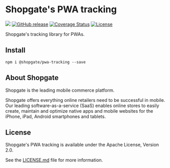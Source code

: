 # Shopgate's PWA tracking

![](https://travis-ci.org/shopgate/pwa-tracking.svg?branch=master)
[![GitHub release](https://img.shields.io/github/release/shopgate/pwa-tracking.svg)]()
[![Coverage Status](https://coveralls.io/repos/github/shopgate/pwa-tracking/badge.svg?branch=master)](https://coveralls.io/github/shopgate/pwa-tracking?branch=master)
[![License](https://img.shields.io/badge/License-Apache%202.0-blue.svg)](https://opensource.org/licenses/Apache-2.0)

Shopgate's tracking library for PWAs.

## Install

```
npm i @shopgate/pwa-tracking --save
```

## About Shopgate

Shopgate is the leading mobile commerce platform.

Shopgate offers everything online retailers need to be successful in mobile. Our leading
software-as-a-service (SaaS) enables online stores to easily create, maintain and optimize
native apps and mobile websites for the iPhone, iPad, Android smartphones and tablets.

## License

Shopgate's PWA tracking is available under the Apache License, Version 2.0.

See the [LICENSE.md](./LICENSE.md) file for more information.
